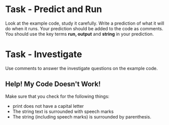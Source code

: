 # Task - Predict and Run

Look at the example code, study it carefully.  Write a prediction of what it will do when it runs.  Your prediction should be added to the code as comments. You should use the key terms **run, output** and **string** in your prediction.

# Task - Investigate

Use comments to answer the investigate questions on the example code.

## Help! My Code Doesn't Work!

Make sure that you check for the following things:

- print does not have a capital letter
- The string text is surrounded with speech marks
- The string (including speech marks) is surrounded by parenthesis.